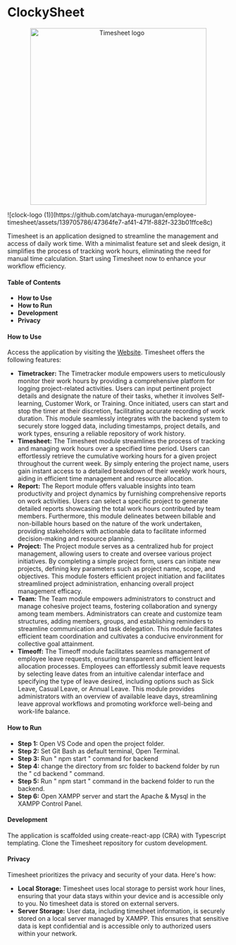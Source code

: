 # ClockySheet
<p align="center">
   <a href="assets/clock-logo (1).jpg" rel="noopener" target="_blank"><img width="400" src="timesheet_logo.png" alt="Timesheet logo"></a>
   
</p>
![clock-logo (1)](https://github.com/atchaya-murugan/employee-timesheet/assets/139705786/47364fe7-af41-471f-882f-323b01ffce8c)

Timesheet is an application designed to streamline the management and access of daily work time. With a minimalist feature set and sleek design, it simplifies the process of tracking work hours, eliminating the need for manual time calculation. Start using Timesheet now to enhance your workflow efficiency.

#### Table of Contents
- **How to Use**
- **How to Run**
- **Development**
- **Privacy**

#### How to Use
Access the application by visiting the [Website](https://timesheet.js.org). Timesheet offers the following features:

- **Timetracker:** The Timetracker module empowers users to meticulously monitor their work hours by providing a comprehensive platform for logging project-related activities. Users can input pertinent project details and designate the nature of their tasks, whether it involves Self-learning, Customer Work, or Training. Once initiated, users can start and stop the timer at their discretion, facilitating accurate recording of work duration. This module seamlessly integrates with the backend system to securely store logged data, including timestamps, project details, and work types, ensuring a reliable repository of work history.
- **Timesheet:** The Timesheet module streamlines the process of tracking and managing work hours over a specified time period. Users can effortlessly retrieve the cumulative working hours for a given project throughout the current week. By simply entering the project name, users gain instant access to a detailed breakdown of their weekly work hours, aiding in efficient time management and resource allocation.
- **Report:** The Report module offers valuable insights into team productivity and project dynamics by furnishing comprehensive reports on work activities. Users can select a specific project to generate detailed reports showcasing the total work hours contributed by team members. Furthermore, this module delineates between billable and non-billable hours based on the nature of the work undertaken, providing stakeholders with actionable data to facilitate informed decision-making and resource planning.
- **Project:** The Project module serves as a centralized hub for project management, allowing users to create and oversee various project initiatives. By completing a simple project form, users can initiate new projects, defining key parameters such as project name, scope, and objectives. This module fosters efficient project initiation and facilitates streamlined project administration, enhancing overall project management efficacy.
- **Team:** The Team module empowers administrators to construct and manage cohesive project teams, fostering collaboration and synergy among team members. Administrators can create and customize team structures, adding members, groups, and establishing reminders to streamline communication and task delegation. This module facilitates efficient team coordination and cultivates a conducive environment for collective goal attainment.
- **Timeoff:** The Timeoff module facilitates seamless management of employee leave requests, ensuring transparent and efficient leave allocation processes. Employees can effortlessly submit leave requests by selecting leave dates from an intuitive calendar interface and specifying the type of leave desired, including options such as Sick Leave, Casual Leave, or Annual Leave. This module provides administrators with an overview of available leave days, streamlining leave approval workflows and promoting workforce well-being and work-life balance.

#### How to Run
- **Step 1:** Open VS Code and open the project folder.
- **Step 2:** Set Git Bash as default terminal, Open Terminal.
- **Step 3:** Run " npm start " command for backend
- **Step 4:** change the directory from src folder to backend folder by run the " cd backend " command.
- **Step 5:** Run " npm start " command in the backend folder to run the backend.
- **Step 6:** Open XAMPP server and start the Apache & Mysql in the XAMPP Control Panel.

#### Development
The application is scaffolded using create-react-app (CRA) with Typescript templating. Clone the Timesheet repository for custom development.

#### Privacy
Timesheet prioritizes the privacy and security of your data. Here's how:

- **Local Storage:** Timesheet uses local storage to persist work hour lines, ensuring that your data stays within your device and is accessible only to you. No timesheet data is stored on external servers.
- **Server Storage:** User data, including timesheet information, is securely stored on a local server managed by XAMPP. This ensures that sensitive data is kept confidential and is accessible only to authorized users within your network.

